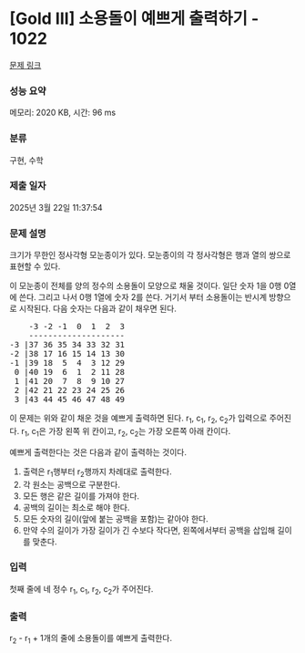 # [Gold III] 소용돌이 예쁘게 출력하기 - 1022 

[문제 링크](https://www.acmicpc.net/problem/1022) 

### 성능 요약

메모리: 2020 KB, 시간: 96 ms

### 분류

구현, 수학

### 제출 일자

2025년 3월 22일 11:37:54

### 문제 설명

<p>크기가 무한인 정사각형 모눈종이가 있다. 모눈종이의 각 정사각형은 행과 열의 쌍으로 표현할 수 있다.</p>

<p>이 모눈종이 전체를 양의 정수의 소용돌이 모양으로 채울 것이다. 일단 숫자 1을 0행 0열에 쓴다. 그리고 나서 0행 1열에 숫자 2를 쓴다. 거기서 부터 소용돌이는 반시계 방향으로 시작된다. 다음 숫자는 다음과 같이 채우면 된다.</p>

<pre>    -3 -2 -1  0  1  2  3
    --------------------
-3 |37 36 35 34 33 32 31
-2 |38 17 16 15 14 13 30
-1 |39 18  5  4  3 12 29
 0 |40 19  6  1  2 11 28
 1 |41 20  7  8  9 10 27
 2 |42 21 22 23 24 25 26
 3 |43 44 45 46 47 48 49</pre>

<p>이 문제는 위와 같이 채운 것을 예쁘게 출력하면 된다. r<sub>1</sub>, c<sub>1</sub>, r<sub>2</sub>, c<sub>2</sub>가 입력으로 주어진다. r<sub>1</sub>, c<sub>1</sub>은 가장 왼쪽 위 칸이고, r<sub>2</sub>, c<sub>2</sub>는 가장 오른쪽 아래 칸이다.</p>

<p>예쁘게 출력한다는 것은 다음과 같이 출력하는 것이다.</p>

<ol>
	<li>출력은 r<sub>1</sub>행부터 r<sub>2</sub>행까지 차례대로 출력한다.</li>
	<li>각 원소는 공백으로 구분한다.</li>
	<li>모든 행은 같은 길이를 가져야 한다.</li>
	<li>공백의 길이는 최소로 해야 한다.</li>
	<li>모든 숫자의 길이(앞에 붙는 공백을 포함)는 같아야 한다.</li>
	<li>만약 수의 길이가 가장 길이가 긴 수보다 작다면, 왼쪽에서부터 공백을 삽입해 길이를 맞춘다.</li>
</ol>

### 입력 

 <p>첫째 줄에 네 정수 r<sub>1</sub>, c<sub>1</sub>, r<sub>2</sub>, c<sub>2</sub>가 주어진다.</p>

### 출력 

 <p>r<sub>2</sub> - r<sub>1</sub> + 1개의 줄에 소용돌이를 예쁘게 출력한다.</p>

